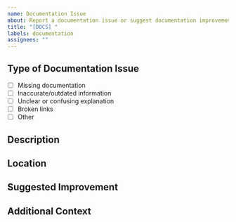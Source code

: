 ```yaml
---
name: Documentation Issue
about: Report a documentation issue or suggest documentation improvements
title: "[DOCS] "
labels: documentation
assignees: ""
---
```


## Type of Documentation Issue

- [ ] Missing documentation
- [ ] Inaccurate/outdated information
- [ ] Unclear or confusing explanation
- [ ] Broken links
- [ ] Other

## Description

<!-- Clear description of the documentation issue -->

## Location

<!-- Where is the documentation issue? (file, section, link) -->

## Suggested Improvement

<!-- What should be changed or added? -->

## Additional Context

<!-- Any other relevant information? -->
